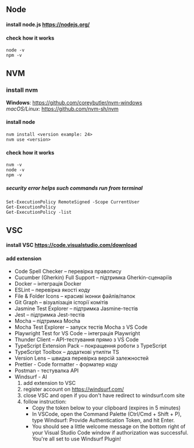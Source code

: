 ## Node

#### install node.js https://nodejs.org/

#### check how it works

```
node -v
npm -v
```

## NVM

### install nvm

**Windows**: https://github.com/coreybutler/nvm-windows  
_macOS/Linux_: https://github.com/nvm-sh/nvm

#### install node

```
nvm install <version example: 24>
nvm use <version>
```

#### check how it works

```
nvm -v
node -v
npm -v
```

##### security error helps such commands run from terminal

```
Set-ExecutionPolicy RemoteSigned -Scope CurrentUser
Get-ExecutionPolicy
Get-ExecutionPolicy -list
```

## VSC

#### install VSC https://code.visualstudio.com/download

#### add extension

- Code Spell Checker – перевірка правопису
- Cucumber (Gherkin) Full Support – підтримка Gherkin-сценаріїв
- Docker – інтеграція Docker
- ESLint – перевірка якості коду
- File & Folder Icons – красиві іконки файлів/папок
- Git Graph – візуалізація історії комітів
- Jasmine Test Explorer – підтримка Jasmine-тестів
- Jest – підтримка Jest-тестів
- Mocha – підтримка Mocha
- Mocha Test Explorer – запуск тестів Mocha з VS Code
- Playwright Test for VS Code – інтеграція Playwright
- Thunder Client – API-тестування прямо з VS Code
- TypeScript Extension Pack – покращення роботи з TypeScript
- TypeScript Toolbox – додаткові утиліти TS
- Version Lens – швидка перевірка версій залежностей
- Prettier - Code formatter - форматер коду
- Postman - тестувалка API
- Windsurf - AI
  1.  add extension to VSC
  1.  register account on https://windsurf.com/
  1.  close VSC and open if you don't have redirect to windsurf.com site
  1.  follow instruction:
      - Copy the token below to your clipboard (expires in 5 minutes)
      - In VSCode, open the Command Palette (Ctrl/Cmd + Shift + P), type Windsurf: Provide Authentication Token, and hit Enter.
      - You should see a little welcome message on the bottom right of your Visual Studio Code window if authorization was successful. You're all set to use Windsurf Plugin!
